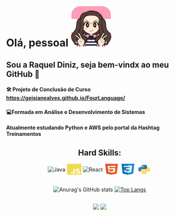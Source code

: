 # Olá, pessoal <img src="cartoon.png" height="110" width="110">

## Sou a Raquel Diniz, seja bem-vindx ao meu GitHub 💖
#### 🛠️ Projeto de Conclusão de Curso https://geisianealves.github.io/FourLanguage/
#### 💻Formada em Análise e Desenvolvimento de Sistemas
#### Atualmente estudando Python e AWS pelo portal da Hashtag Treinamentos

##
 <div align="center"> 
 
 <h2>Hard Skills:</h2>
 
 </div> 
<div style="display: inline_block" align="center">
  <img align="center" alt="Java" height="30" width="40" <img src="https://cdn.jsdelivr.net/gh/devicons/devicon/icons/java/java-original.svg" />
  <img align="center" alt="Js" height="30" width="40" src="https://raw.githubusercontent.com/devicons/devicon/master/icons/javascript/javascript-plain.svg">
  <img align="center" alt="React" height="30" width="40" <img src="https://cdn.jsdelivr.net/gh/devicons/devicon/icons/react/react-original.svg" />
  <img align="center" alt="HTML" height="30" width="40" src="https://raw.githubusercontent.com/devicons/devicon/master/icons/html5/html5-original.svg">
  <img align="center" alt="CSS" height="30" width="40" src="https://raw.githubusercontent.com/devicons/devicon/master/icons/css3/css3-original.svg">
  <img align="center" alt="Python" height="30" width="40" src="https://raw.githubusercontent.com/devicons/devicon/master/icons/python/python-original.svg">
  
</div>
<br>

<div align="center">

   ![Anurag's GitHub stats](https://github-readme-stats.vercel.app/api?username=queldiniz&show_icons=true&theme=omni&hide=stars,issues&count_public=true)
 [![Top Langs](https://github-readme-stats.vercel.app/api/top-langs/?username=queldiniz&hide=html&layout=compact&langs_count=8&show_icons=true&theme=omni)](https://github.com/queldiniz/github-readme-stats)                   
</div>

##
<div align="center"> 
  <a href = "quelwolve@gmail.com"><img src="https://img.shields.io/badge/-Gmail-%23333?style=for-the-badge&logo=gmail&logoColor=white" target="_blank"></a>
  <a href="https://www.linkedin.com/in/raquel-diniz-58a011205/" target="_blank"><img src="https://img.shields.io/badge/-LinkedIn-%230077B5?style=for-the-badge&logo=linkedin&logoColor=white" target="_blank"></a> 
  
</div>

